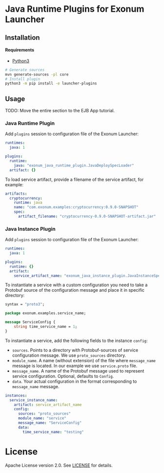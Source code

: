 # Java Runtime Plugins for Exonum Launcher

## Installation

#### Requirements

- [Python3](https://www.python.org/downloads/)

```bash
# Generate sources
mvn generate-sources -pl core
# Install plugin
python3 -m pip install -e launcher-plugins
```

## Usage

TODO: Move the entire section to the EJB App tutorial.

### Java Runtime Plugin

Add `plugins` session to configuration file of the Exonum Launcher:

```yaml
runtimes:
  java: 1

plugins:
  runtime:
    java: "exonum_java_runtime_plugin.JavaDeploySpecLoader"
  artifact: {}
```

To load service artifact, provide a filename of the service artifact, for example:

```yaml
artifacts:
  cryptocurrency:
    runtime: java
    name: "com.exonum.examples:cryptocurrency:0.9.0-SNAPSHOT"
    spec:
      artifact_filename: "cryptocurrency-0.9.0-SNAPSHOT-artifact.jar"
```

### Java Instance Plugin

Add `plugins` session to configuration file of the Exonum Launcher:

```yaml
runtimes:
  java: 1

plugins:
  runtime: {}
  artifact: 
    service_artifact_name: "exonum_java_instance_plugin.JavaInstanceSpecLoader"
```

To instantiate a service with a custom configuration you need to take a Protobuf
source of the configuration message and place it in specific directory:

  ```proto
  syntax = "proto3";
  
  package exonum.examples.service_name;
  
  message ServiceConfig {
      string time_service_name = 1;
  }
  ```

To instantiate a service, add the following fields to the instance `config`:

- `sources`. Points to a directory with Protobuf-sources of service configuration 
message. We use `proto_sources` directory.
- `module_name`. A name (without extension) of the file where `message_name` message 
is located. In our example we use `service.proto` file.
- `message_name`. A name of the Protobuf message used to represent service configuration.
  Optional, defaults to `Config`.
- `data`. Your actual configuration in the format corresponding to `message_name` message.

```yaml
instances:
  service_instance_name:
    artifact: service_artifact_name
    config:
      sources: "proto_sources"
      module_name: "service"
      message_name: "ServiceConfig"
      data:
        time_service_name: "testing"
```

# License

Apache License version 2.0. See [LICENSE](LICENSE) for details.
